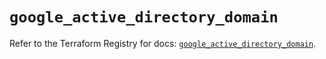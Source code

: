 # `google_active_directory_domain`

Refer to the Terraform Registry for docs: [`google_active_directory_domain`](https://registry.terraform.io/providers/hashicorp/google/6.29.0/docs/resources/active_directory_domain).
